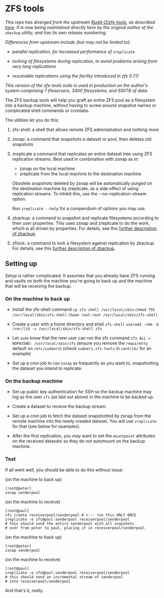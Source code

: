 # ZFS tools

*This repo has diverged from the upstream
[Rudd-O/zfs-tools](http://github.com/Rudd-O/zfs-tools), as described
[here](https://github.com/Rudd-O/zfs-tools/issues/25).  It is now
being maintained directly here by the original author of the `zbackup`
utility, and has its own release numbering.*

*Differences from upstream include (but may not be limited to):*

* *parallel replication, for increased performance of `zreplicate`*

* *locking of filesystems during replication, to avoid problems
  arising from very long replications*

* *resumable replications using the facility introduced in zfs 0.7.0*

*This version of the zfs-tools suite is used in production on the
author's system comprising 7 fileservers, 3400 filesystems, and 550TB
of data.*

The ZFS backup tools will help you graft an entire ZFS pool as a filesystem
into a backup machine, without having to screw around snapshot names or
complicated shell commands or crontabs.

The utilities let you do this:

1. zfs-shell:
   a shell that allows remote ZFS administration and nothing more

3. zsnap:
   a command that snapshots a dataset or pool, then deletes old snapshots

4. zreplicate
   a command that replicates an entire dataset tree using ZFS replication
   streams.  Best used in combination with zsnap as in:

   - zsnap on the local machine
   - zreplicate from the local machine to the destination machine

   Obsolete snapshots deleted by zsnap will be automatically purged on
   the destination machine by zreplicate, as a side effect of using
   replication streams.  To inhibit this, use the
   --no-replication-stream option.

   Run `zreplicate --help` for a compendium of options you may use.

5. zbackup:
   a command to snapshot and replicate filesystems according to their user properties.
   This uses zsnap and zreplicate to do the work, which is all driven by properties.
   For details, see this [further description of zbackup](doc/README-zbackup.md).

6. zflock:
   a command to lock a filesystem against replication by zbackup.
   For details, see this [further description of zbackup](doc/README-zbackup.md).

## Setting up

Setup is rather complicated.  It assumes that you already have ZFS running
and vaults on both the machine you're going to back up and the machine that
will be receiving the backup.

### On the machine to back up

- Install the zfs-shell command
  `cp zfs-shell /usr/local/sbin`
  `chmod 755 /usr/local/sbin/zfs-shell`
  `chown root.root /usr/local/sbin/zfs-shell`

- Create a user with a home directory and shell `zfs-shell`
  `useradd -rUm -b /var/lib -s /usr/local/sbin/zfs-shell zfs`

- Let `sudo` know that the new user can run the zfs command
  `zfs ALL = NOPASSWD: /usr/local/sbin/zfs`
  (ensure you remove the `requiretty` default on `/etc/sudoers`)
  (check `sudoers.zfs-tools` in `contrib/` for an example)

- Set up a cron job to run `zsnap` as frequently as you want to,
  snapshotting the dataset you intend to replicate.

### On the backup machine

- Set up public key authentication for SSH so the backup machine
  may log as the user `zfs` (as laid out above) in the machine to
  be backed up.

- Create a dataset to receive the backup stream.

- Set up a cron job to fetch the dataset snapshotted by zsnap
  from the remote machine into the newly created dataset.  You
  will use `zreplicate` for that (see below for examples).

- After the first replication, you may want to set the `mountpoint`
  attributes on the received datasets so they do not automount
  on the backup machine.

### Test

If all went well, you should be able to do this without issue:

(on the machine to back up)

    [root@peter]
    zsnap senderpool

(on the machine to receive)

    [root@paul]
    zfs create receiverpool/senderpool # <--- run this ONLY ONCE
    zreplicate -o zfs@paul:senderpool receiverpool/senderpool
    # this should send the entire senderpool with all snapshots
    # over from peter to paul, placing it in receiverpool/senderpool

(on the machine to back up)

    [root@peter]
    zsnap senderpool

(on the machine to receive)

    [root@paul]
    zreplicate -o zfs@paul:senderpool receiverpool/senderpool
    # this should send an incremental stream of senderpool
    # into receiverpool/senderpool

And that's it, really.

